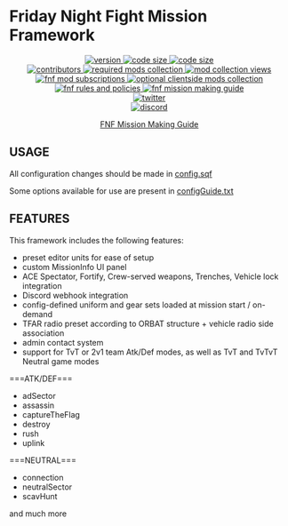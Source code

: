 # Friday Night Fight Mission Framework

<p align="center">
  <a href="https://github.com/FridayNightFight/FNF/releases/latest">
    <img src="https://img.shields.io/github/v/release/FridayNightFight/FNF?style=plastic&label=version&sort=semver" alt="version">
  </a>
  <a href="https://github.com/FridayNightFight/FNF/releases/latest">
    <img src="https://img.shields.io/github/languages/code-size/FridayNightFight/FNF?style=plastic" alt="code size">
  </a>
  <a href="https://github.com/FridayNightFight/FNF/releases/latest">
    <img src="https://img.shields.io/github/license/FridayNightFight/FNF?style=plastic" alt="code size">
  </a>
  <br/>
  <a href="https://github.com/FridayNightFight/FNF/graphs/contributors">
    <img src="https://img.shields.io/github/contributors/FridayNightFight/FNF?style=plastic" alt="contributors">
  </a>
  <a href="https://steamcommunity.com/sharedfiles/filedetails/?id=1551644814">
    <img src="https://img.shields.io/steam/collection-files/1551644814?label=required%20mods&logo=steam&style=plastic" alt="required mods collection">
  </a>
  <a href="https://steamcommunity.com/sharedfiles/filedetails/?id=1551644814">
    <img src="https://img.shields.io/steam/views/1551644814?logo=steam&style=plastic" alt="mod collection views">
  </a>
  <a href="https://steamcommunity.com/sharedfiles/filedetails/?id=1551644814">
    <img src="https://img.shields.io/steam/subscriptions/2100378754?logo=steam&style=plastic" alt="fnf mod subscriptions">
  </a>
  <a href="https://steamcommunity.com/sharedfiles/filedetails/?id=1551648858">
    <img src="https://img.shields.io/steam/collection-files/1551648858?label=optional%20clientside%20mods&logo=steam&style=plastic" alt="optional clientside mods collection">
  </a>
  <br/>
  <a href="https://docs.google.com/document/d/19-7s9YslwOBQ_sjh1Gi7y9NhOfRzHSYqqd7MKQXNI1A/edit?usp=sharing">
    <img src="https://img.shields.io/badge/GDocs-FNF%20Rules%20and%20Policies-orange" alt="fnf rules and policies">
  </a>
  <a href="https://docs.google.com/document/d/1D_3Bfv4CshksOpXxsbW0u-FJKxUTSga1gCSSDYjFcOg/edit?usp=sharing">
    <img src="https://img.shields.io/badge/GDocs-FNF%20Mission%20Making%20Guide-orange" alt="fnf mission making guide">
  </a>
  <br/>
  <a href="https://twitter.com/armafnf">
    <img src="https://img.shields.io/twitter/follow/armafnf?style=social" alt="twitter">
  </a>
  <br/>
  <a href="https://discord.gg/y4Rygfd">
    <img src="https://img.shields.io/discord/106475368495484928?logo=discord&style=social" alt="discord">
  </a>
  <br/>
</p>

<p align="center">
  <a href="https://docs.google.com/document/d/1D_3Bfv4CshksOpXxsbW0u-FJKxUTSga1gCSSDYjFcOg/edit?usp=sharing">FNF Mission Making Guide</a>
</p>

## USAGE

All configuration changes should be made in [config.sqf](FNF_MissionTemplate.VR/config.sqf)

Some options available for use are present in [configGuide.txt](FNF_MissionTemplate.VR/configGuide.txt)

## FEATURES

This framework includes the following features:

- preset editor units for ease of setup
- custom MissionInfo UI panel
- ACE Spectator, Fortify, Crew-served weapons, Trenches, Vehicle lock integration
- Discord webhook integration
- config-defined uniform and gear sets loaded at mission start / on-demand
- TFAR radio preset according to ORBAT structure + vehicle radio side association
- admin contact system
- support for TvT or 2v1 team Atk/Def modes, as well as TvT and TvTvT Neutral game modes

===ATK/DEF===

- adSector
- assassin
- captureTheFlag
- destroy
- rush
- uplink

===NEUTRAL===

- connection
- neutralSector
- scavHunt

and much more
